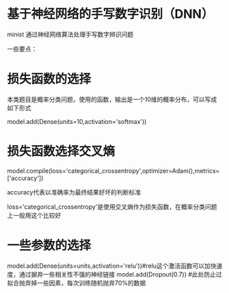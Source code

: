 # 基于神经网络的手写数字识别（DNN）
minist
通过神经网络算法处理手写数字辨识问题

一些要点：
# 损失函数的选择

本类题目是概率分类问题，使用的函数，输出是一个10维的概率分布，可以写成如下形式

 model.add(Dense(units=10,activation='softmax'))
# 损失函数选择交叉熵
model.compile(loss='categorical_crossentropy',optimizer=Adam(),metrics=['accuracy'])

accuracy代表以准确率为最终结果好坏的判断标准

loss='categorical_crossentropy'是使用交叉熵作为损失函数，在概率分类问题上一般用这个比较好

# 一些参数的选择
 model.add(Dense(units=units,activation='relu'))#relu这个激活函数可以加快速度，通过摒弃一些相关性不强的神经链接
 model.add(Dropout(0.7))  #此处防止过拟合抛弃掉一些因素，每次训练随机抛弃70%的数据
